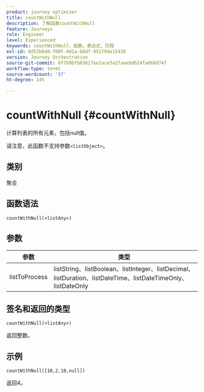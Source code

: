 ```yaml
---
product: journey optimizer
title: countWithNull
description: 了解函数countWithNull
feature: Journeys
role: Engineer
level: Experienced
keywords: countWithNull，函数，表达式，历程
exl-id: 8d53b6d8-f00f-4d1a-b6df-951f84a15430
version: Journey Orchestration
source-git-commit: 6f7b9bfb65617ee1ace3a2faaebdb24fa068d74f
workflow-type: tm+mt
source-wordcount: '57'
ht-degree: 14%

---
```


# countWithNull {#countWithNull}

计算列表的所有元素，包括null值。

请注意，此函数不支持参数`<listObject>`。

## 类别

聚合

## 函数语法

`countWithNull(<listAny>)`

## 参数

| 参数 | 类型 |
|-----------|------------------|
| listToProcess | listString、listBoolean、listInteger、listDecimal、listDuration、listDateTime、listDateTimeOnly、listDateOnly |

## 签名和返回的类型

`countWithNull(<listAny>)`

返回整数。

## 示例

`countWithNull([10,2,10,null])`

返回4。
